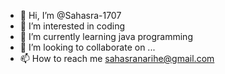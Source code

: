 - 👋 Hi, I’m @Sahasra-1707
- 👀 I’m interested in coding
- 🌱 I’m currently learning java programming
- 💞️ I’m looking to collaborate on ...
- 📫 How to reach me sahasranarihe@gmail.com

<!---
Sahasra-1707/Sahasra-1707 is a ✨ special ✨ repository because its `README.md` (this file) appears on your GitHub profile.
You can click the Preview link to take a look at your changes.
--->
